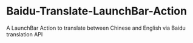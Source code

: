 # Baidu-Translate-LaunchBar-Action
A LaunchBar Action to translate between Chinese and English via Baidu translation API
